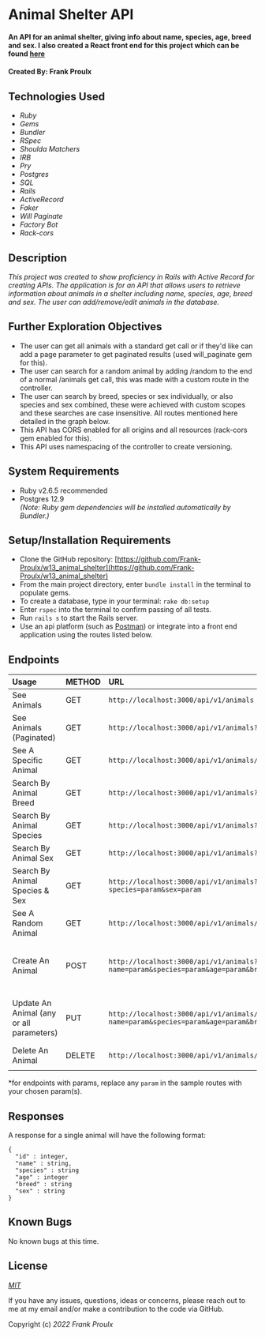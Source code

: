 # Animal Shelter API

#### An API for an animal shelter, giving info about name, species, age, breed and sex. I also created a React front end for this project which can be found [here](https://github.com/Frank-Proulx/animal-shelter-react)

#### Created By: **Frank Proulx**


## Technologies Used

* _Ruby_
* _Gems_
* _Bundler_
* _RSpec_
* _Shoulda Matchers_
* _IRB_
* _Pry_
* _Postgres_
* _SQL_
* _Rails_
* _ActiveRecord_
* _Faker_
* _Will Paginate_
* _Factory Bot_
* _Rack-cors_

## Description

_This project was created to show proficiency in Rails with Active Record for creating APIs. The application is for an API that allows users to retrieve information about animals in a shelter including name, species, age, breed and sex. The user can add/remove/edit animals in the database._

## Further Exploration Objectives

* The user can get all animals with a standard get call or if they'd like can add a page parameter to get paginated results (used will_paginate gem for this).
* The user can search for a random animal by adding /random to the end of a normal /animals get call, this was made with a custom route in the controller. 
* The user can search by breed, species or sex individually, or also species and sex combined, these were achieved with custom scopes and these searches are case insensitive. All routes mentioned here detailed in the graph below. 
* This API has CORS enabled for all origins and all resources (rack-cors gem enabled for this). 
* This API uses namespacing of the controller to create versioning.

## System Requirements

* Ruby v2.6.5 recommended
* Postgres 12.9  
_(Note: Ruby gem dependencies will be installed automatically by Bundler.)_

## Setup/Installation Requirements

* Clone the GitHub repository: [https://github.com/Frank-Proulx/w13_animal_shelter](https://github.com/Frank-Proulx/w13_animal_shelter)
* From the main project directory, enter `bundle install` in the terminal to populate gems.
* To create a database, type in your terminal: 
      `rake db:setup`
* Enter `rspec` into the terminal to confirm passing of all tests.
* Run `rails s` to start the Rails server.
* Use an api platform (such as [Postman](https://www.postman.com/)) or integrate into a front end application using the routes listed below.

## Endpoints

|Usage | METHOD       | URL       | Params |
| :--------| :------------| :---------| :------|
|See Animals | GET    | `http://localhost:3000/api/v1/animals` | |
|See Animals (Paginated) | GET    | `http://localhost:3000/api/v1/animals?page=param` | _page_ |
|See A Specific Animal | GET    | `http://localhost:3000/api/v1/animals/:id` | |
|Search By Animal Breed | GET    | `http://localhost:3000/api/v1/animals?breed=param` | _breed_ |
|Search By Animal Species | GET    | `http://localhost:3000/api/v1/animals?species=param` | _species_ |
|Search By Animal Sex | GET    | `http://localhost:3000/api/v1/animals?sex=param` | _sex_ |
|Search By Animal Species & Sex | GET    | `http://localhost:3000/api/v1/animals?species=param&sex=param` | _species, sex_ |
|See A Random Animal | GET    | `http://localhost:3000/api/v1/animals/random` | |
|Create An Animal | POST    | `http://localhost:3000/api/v1/animals?name=param&species=param&age=param&breed=param&sex=param` | _name, species, age, breed, sex_ |
|Update An Animal (any or all parameters) | PUT    | `http://localhost:3000/api/v1/animals/:id?name=param&species=param&age=param&breed=param&sex=param` | _name, species, age, breed, sex_ |
|Delete An Animal | DELETE    |`http://localhost:3000/api/v1/animals/:id`| |  
|||||

*for endpoints with params, replace any `param` in the sample routes with your chosen param(s).

## Responses

A response for a single animal will have the following format:

```
{
  "id" : integer,
  "name" : string,
  "species" : string
  "age" : integer
  "breed" : string
  "sex" : string
}
```

## Known Bugs

No known bugs at this time.

## License

_[MIT](https://opensource.org/licenses/MIT)_

If you have any issues, questions, ideas or concerns, please reach out to me at my email and/or make a contribution to the code via GitHub.

Copyright (c) _2022_ _Frank Proulx_ 